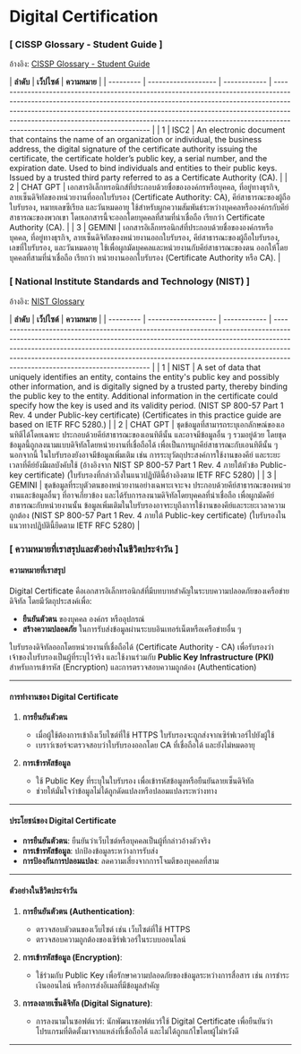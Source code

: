 # Digital Certification
### [ CISSP Glossary - Student Guide ]
อ้างอิง: [CISSP Glossary - Student Guide](https://www.isc2.org/certifications/cissp/cissp-student-glossary#d)

| **ลำดับ**  | **เว็ปไซต์** | **ความหมาย**                                                                                                                                                                                                                                                                                                                                                           |
| --------- | ------------------- | ------------ | ------------------------------------------------------------------------------------------------------------------------------------------------------------------------------------------------------------------------------------------------------------------------------------------------------------------------------------------------------------------- |
| 1        | ISC2     | An electronic document that contains the name of an organization or individual, the business address, the digital signature of the certificate authority issuing the certificate, the certificate holder’s public key, a serial number, and the expiration date. Used to bind individuals and entities to their public keys. Issued by a trusted third party referred to as a Certificate Authority (CA). |
| 2        | CHAT GPT     | เอกสารอิเล็กทรอนิกส์ที่ประกอบด้วยชื่อขององค์กรหรือบุคคล, ที่อยู่ทางธุรกิจ, ลายเซ็นดิจิทัลของหน่วยงานที่ออกใบรับรอง (Certificate Authority: CA), คีย์สาธารณะของผู้ถือใบรับรอง, หมายเลขซีเรียล และวันหมดอายุ ใช้สำหรับผูกความสัมพันธ์ระหว่างบุคคลหรือองค์กรกับคีย์สาธารณะของพวกเขา โดยเอกสารนี้จะออกโดยบุคคลที่สามที่น่าเชื่อถือ เรียกว่า Certificate Authority (CA). |
| 3        | GEMINI       | เอกสารอิเล็กทรอนิกส์ที่ประกอบด้วยชื่อขององค์กรหรือบุคคล, ที่อยู่ทางธุรกิจ, ลายเซ็นดิจิทัลของหน่วยงานออกใบรับรอง, คีย์สาธารณะของผู้ถือใบรับรอง, เลขที่ใบรับรอง, และวันหมดอายุ ใช้เพื่อผูกมัดบุคคลและหน่วยงานกับคีย์สาธารณะของตน ออกให้โดยบุคคลที่สามที่น่าเชื่อถือ เรียกว่า หน่วยงานออกใบรับรอง (Certificate Authority หรือ CA).                                     |

                                                                                                                                            

### [ National Institute Standards and Technology (NIST) ]
อ้างอิง: [NIST Glossary](https://csrc.nist.gov/glossary/term/digital_certificate)

| **ลำดับ**  | **เว็ปไซต์** | **ความหมาย**                                                                                                                                                                                                                                                                                                                                                           |
| --------- | ------------------- | ------------ | ------------------------------------------------------------------------------------------------------------------------------------------------------------------------------------------------------------------------------------------------------------------------------------------------------------------------------------------------------------------- |
| 1        | NIST     | A set of data that uniquely identifies an entity, contains the entity's public key and possibly other information, and is digitally signed by a trusted party, thereby binding the public key to the entity. Additional information in the certificate could specify how the key is used and its validity period. (NIST SP 800-57 Part 1 Rev. 4 under Public-key certificate) (Certificates in this practice guide are based on IETF RFC 5280.) |
| 2        | CHAT GPT     | ชุดข้อมูลที่สามารถระบุเอกลักษณ์ของเอนทิตีได้โดยเฉพาะ ประกอบด้วยคีย์สาธารณะของเอนทิตีนั้น และอาจมีข้อมูลอื่น ๆ รวมอยู่ด้วย โดยชุดข้อมูลนี้ถูกลงนามแบบดิจิทัลโดยหน่วยงานที่เชื่อถือได้ เพื่อเป็นการผูกคีย์สาธารณะกับเอนทิตีนั้น ๆ นอกจากนี้ ในใบรับรองยังอาจมีข้อมูลเพิ่มเติม เช่น การระบุวัตถุประสงค์การใช้งานของคีย์ และระยะเวลาที่คีย์ยังมีผลบังคับใช้ (อ้างอิงจาก NIST SP 800-57 Part 1 Rev. 4 ภายใต้หัวข้อ Public-key certificate) (ใบรับรองที่กล่าวถึงในแนวปฏิบัตินี้อ้างอิงตาม IETF RFC 5280) |
| 3        | GEMINI       | ชุดข้อมูลที่ระบุตัวตนของหน่วยงานอย่างเฉพาะเจาะจง ประกอบด้วยคีย์สาธารณะของหน่วยงานและข้อมูลอื่นๆ ที่อาจเกี่ยวข้อง และได้รับการลงนามดิจิทัลโดยบุคคลที่น่าเชื่อถือ เพื่อผูกมัดคีย์สาธารณะกับหน่วยงานนั้น ข้อมูลเพิ่มเติมในใบรับรองอาจระบุถึงการใช้งานของคีย์และระยะเวลาความถูกต้อง (NIST SP 800-57 Part 1 Rev. 4 ภายใต้ Public-key certificate) (ใบรับรองในแนวทางปฏิบัตินี้ยึดตาม IETF RFC 5280)                                     |

            
### [ ความหมายที่เราสรุปและตัวอย่างในชีวิตประจำวัน ]
#### **ความหมายที่เราสรุป**
Digital Certificate คือเอกสารอิเล็กทรอนิกส์ที่มีบทบาทสำคัญในระบบความปลอดภัยของเครือข่ายดิจิทัล โดยมีวัตถุประสงค์เพื่อ:
- **ยืนยันตัวตน** ของบุคคล องค์กร หรืออุปกรณ์
- **สร้างความปลอดภัย** ในการรับส่งข้อมูลผ่านระบบอินเทอร์เน็ตหรือเครือข่ายอื่น ๆ  

ใบรับรองดิจิทัลออกโดยหน่วยงานที่เชื่อถือได้ (Certificate Authority - CA) เพื่อรับรองว่าเจ้าของใบรับรองเป็นผู้ที่ระบุไว้จริง และใช้งานร่วมกับ **Public Key Infrastructure (PKI)** สำหรับการเข้ารหัส (Encryption) และการตรวจสอบความถูกต้อง (Authentication)

---

#### การทำงานของ Digital Certificate
1. **การยืนยันตัวตน**
   - เมื่อผู้ใช้ต้องการเข้าถึงเว็บไซต์ที่ใช้ HTTPS ใบรับรองจะถูกส่งจากเซิร์ฟเวอร์ไปยังผู้ใช้
   - เบราว์เซอร์จะตรวจสอบว่าใบรับรองออกโดย CA ที่เชื่อถือได้ และยังไม่หมดอายุ  

2. **การเข้ารหัสข้อมูล**
   - ใช้ Public Key ที่ระบุในใบรับรอง เพื่อเข้ารหัสข้อมูลหรือยืนยันลายเซ็นดิจิทัล
   - ช่วยให้มั่นใจว่าข้อมูลไม่ได้ถูกดัดแปลงหรือปลอมแปลงระหว่างทาง

---

#### ประโยชน์ของ Digital Certificate
- **การยืนยันตัวตน**: ยืนยันว่าเว็บไซต์หรือบุคคลเป็นผู้ที่กล่าวอ้างตัวจริง
- **การเข้ารหัสข้อมูล**: ปกป้องข้อมูลระหว่างการรับส่ง
- **การป้องกันการปลอมแปลง**: ลดความเสี่ยงจากการโจมตีของบุคคลที่สาม

---

#### **ตัวอย่างในชีวิตประจำวัน**
1. **การยืนยันตัวตน (Authentication)**:  
   - ตรวจสอบตัวตนของเว็บไซต์ เช่น เว็บไซต์ที่ใช้ HTTPS  
   - ตรวจสอบความถูกต้องของเซิร์ฟเวอร์ในระบบออนไลน์  

2. **การเข้ารหัสข้อมูล (Encryption)**:  
   - ใช้ร่วมกับ Public Key เพื่อรักษาความปลอดภัยของข้อมูลระหว่างการสื่อสาร เช่น การชำระเงินออนไลน์ หรือการส่งอีเมลที่มีข้อมูลสำคัญ  

3. **การลงลายเซ็นดิจิทัล (Digital Signature)**:  
   - การลงนามในซอฟต์แวร์: นักพัฒนาซอฟต์แวร์ใช้ Digital Certificate เพื่อยืนยันว่าโปรแกรมที่ติดตั้งมาจากแหล่งที่เชื่อถือได้ และไม่ได้ถูกแก้ไขโดยผู้ไม่หวังดี

---